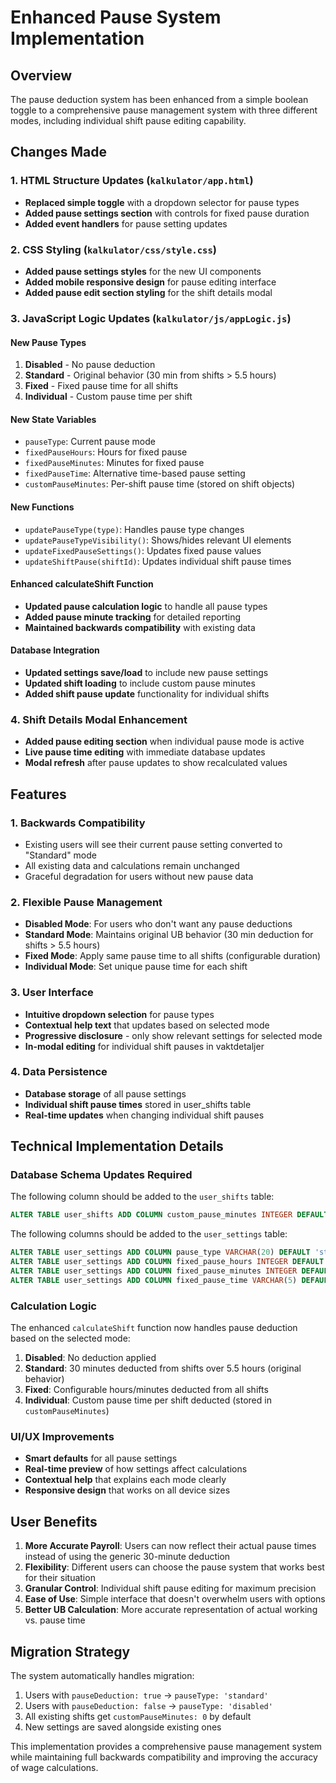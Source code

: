 # Enhanced Pause System Implementation

## Overview
The pause deduction system has been enhanced from a simple boolean toggle to a comprehensive pause management system with three different modes, including individual shift pause editing capability.

## Changes Made

### 1. HTML Structure Updates (`kalkulator/app.html`)
- **Replaced simple toggle** with a dropdown selector for pause types
- **Added pause settings section** with controls for fixed pause duration
- **Added event handlers** for pause setting updates

### 2. CSS Styling (`kalkulator/css/style.css`)
- **Added pause settings styles** for the new UI components
- **Added mobile responsive design** for pause editing interface
- **Added pause edit section styling** for the shift details modal

### 3. JavaScript Logic Updates (`kalkulator/js/appLogic.js`)

#### New Pause Types
1. **Disabled** - No pause deduction
2. **Standard** - Original behavior (30 min from shifts > 5.5 hours)
3. **Fixed** - Fixed pause time for all shifts
4. **Individual** - Custom pause time per shift

#### New State Variables
- `pauseType`: Current pause mode
- `fixedPauseHours`: Hours for fixed pause
- `fixedPauseMinutes`: Minutes for fixed pause  
- `fixedPauseTime`: Alternative time-based pause setting
- `customPauseMinutes`: Per-shift pause time (stored on shift objects)

#### New Functions
- `updatePauseType(type)`: Handles pause type changes
- `updatePauseTypeVisibility()`: Shows/hides relevant UI elements
- `updateFixedPauseSettings()`: Updates fixed pause values
- `updateShiftPause(shiftId)`: Updates individual shift pause times

#### Enhanced calculateShift Function
- **Updated pause calculation logic** to handle all pause types
- **Added pause minute tracking** for detailed reporting
- **Maintained backwards compatibility** with existing data

#### Database Integration
- **Updated settings save/load** to include new pause settings
- **Updated shift loading** to include custom pause minutes
- **Added shift pause update** functionality for individual shifts

### 4. Shift Details Modal Enhancement
- **Added pause editing section** when individual pause mode is active
- **Live pause time editing** with immediate database updates
- **Modal refresh** after pause updates to show recalculated values

## Features

### 1. Backwards Compatibility
- Existing users will see their current pause setting converted to "Standard" mode
- All existing data and calculations remain unchanged
- Graceful degradation for users without new pause data

### 2. Flexible Pause Management
- **Disabled Mode**: For users who don't want any pause deductions
- **Standard Mode**: Maintains original UB behavior (30 min deduction for shifts > 5.5 hours)
- **Fixed Mode**: Apply same pause time to all shifts (configurable duration)
- **Individual Mode**: Set unique pause time for each shift

### 3. User Interface
- **Intuitive dropdown selection** for pause types
- **Contextual help text** that updates based on selected mode
- **Progressive disclosure** - only show relevant settings for selected mode
- **In-modal editing** for individual shift pauses in vaktdetaljer

### 4. Data Persistence
- **Database storage** of all pause settings
- **Individual shift pause times** stored in user_shifts table
- **Real-time updates** when changing individual shift pauses

## Technical Implementation Details

### Database Schema Updates Required
The following column should be added to the `user_shifts` table:
```sql
ALTER TABLE user_shifts ADD COLUMN custom_pause_minutes INTEGER DEFAULT 0;
```

The following columns should be added to the `user_settings` table:
```sql
ALTER TABLE user_settings ADD COLUMN pause_type VARCHAR(20) DEFAULT 'standard';
ALTER TABLE user_settings ADD COLUMN fixed_pause_hours INTEGER DEFAULT 0;
ALTER TABLE user_settings ADD COLUMN fixed_pause_minutes INTEGER DEFAULT 30;
ALTER TABLE user_settings ADD COLUMN fixed_pause_time VARCHAR(5) DEFAULT '';
```

### Calculation Logic
The enhanced `calculateShift` function now handles pause deduction based on the selected mode:

1. **Disabled**: No deduction applied
2. **Standard**: 30 minutes deducted from shifts over 5.5 hours (original behavior)
3. **Fixed**: Configurable hours/minutes deducted from all shifts
4. **Individual**: Custom pause time per shift deducted (stored in `customPauseMinutes`)

### UI/UX Improvements
- **Smart defaults** for all pause settings
- **Real-time preview** of how settings affect calculations
- **Contextual help** that explains each mode clearly
- **Responsive design** that works on all device sizes

## User Benefits

1. **More Accurate Payroll**: Users can now reflect their actual pause times instead of using the generic 30-minute deduction
2. **Flexibility**: Different users can choose the pause system that works best for their situation
3. **Granular Control**: Individual shift pause editing for maximum precision
4. **Ease of Use**: Simple interface that doesn't overwhelm users with options
5. **Better UB Calculation**: More accurate representation of actual working vs. pause time

## Migration Strategy

The system automatically handles migration:
1. Users with `pauseDeduction: true` → `pauseType: 'standard'`
2. Users with `pauseDeduction: false` → `pauseType: 'disabled'`
3. All existing shifts get `customPauseMinutes: 0` by default
4. New settings are saved alongside existing ones

This implementation provides a comprehensive pause management system while maintaining full backwards compatibility and improving the accuracy of wage calculations.